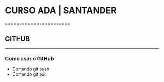 # CURSO ADA | SANTANDER
=======================
## GITHUB
-----------------------
### Como usar o GitHub
* Comando git push
* Comando git pull
